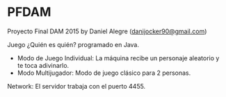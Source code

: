 # PFDAM
Proyecto Final DAM 2015 by Daniel Alegre (danijocker90@gmail.com)

Juego ¿Quién es quién? programado en Java.
  * Modo de Juego Individual: La máquina recibe un personaje aleatorio y te toca adivinarlo.
  * Modo Multijugador: Modo de juego clásico para 2 personas.

Network: El servidor trabaja con el puerto 4455.
